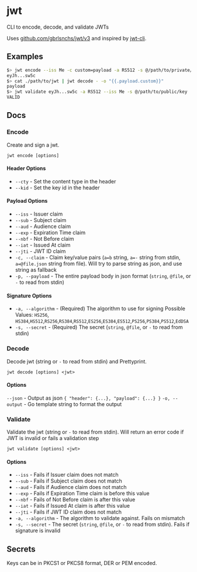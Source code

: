 # jwt
CLI to encode, decode, and validate JWTs

Uses [github.com/gbrlsnchs/jwt/v3](https://github.com/gbrlsnchs/jwt) and inspired by [jwt-cli](https://github.com/mike-engel/jwt-cli).

## Examples
```bash
$> jwt encode --iss Me -c custom=payload -a RS512 -s @/path/to/private/key
eyJh...sw5c
$> cat ./path/to/jwt | jwt decode - -o "{{.payload.custom}}"
payload
$> jwt validate eyJh...sw5c -a RS512 --iss Me -s @/path/to/public/key
VALID
```

## Docs

### Encode
Create and sign a jwt.

`jwt encode [options]`

#### Header Options
* `--cty` - Set the content type in the header
* `--kid` - Set the key id in the header
#### Payload Options
* `--iss` - Issuer claim
* `--sub` - Subject claim
* `--aud` - Audience claim
* `--exp` - Expiration Time claim
* `--nbf` - Not Before claim
* `--iat` - Issued At claim
* `--jti` - JWT ID claim
* `-c, --claim` - Claim key/value pairs (`a=b` string, `a=-` string from stdin, `a=@file.json` string from file). Will try to parse string as json, and use string as fallback
* `-p, --payload` - The entire payload body in json format (`string`, `@file`, or `-` to read from stdin)
#### Signature Options
* `-a, --algorithm` - (Required) The algorithm to use for signing
    Possible Values: `HS256`, `HS384`,`HS512`,`RS256`,`RS384`,`RS512`,`ES256`,`ES384`,`ES512`,`PS256`,`PS384`,`PS512`,`EdDSA`
* `-s, --secret` - (Required) The secret (`string`, `@file`, or `-` to read from stdin)

### Decode
Decode jwt (string or `-` to read from stdin) and Prettyprint.

`jwt decode [options] <jwt>`

#### Options
`--json` - Output as json
    ```
    {
      "header": {...},
      "payload": {...}
    }
    ```
`-o, --output` - Go template string to format the output

### Validate
Validate the jwt (string or `-` to read from stdin). Will return an error code if JWT is invalid or fails a validation step

`jwt validate [options] <jwt>`

#### Options
* `--iss` - Fails if Issuer claim does not match
* `--sub` - Fails if Subject claim does not match
* `--aud` - Fails if Audience claim does not match
* `--exp` - Fails if Expiration Time claim is before this value
* `--nbf` - Fails of Not Before claim is after this value
* `--iat` - Fails if Issued At claim is after this value
* `--jti` - Fails if JWT ID claim does not match
* `-a, --algorithm` - The algorithm to validate against. Fails on mismatch
* `-s, --secret` - The secret (`string`, `@file`, or `-` to read from stdin). Fails if signature is invalid

## Secrets
Keys can be in PKCS1 or PKCS8 format, DER or PEM encoded.